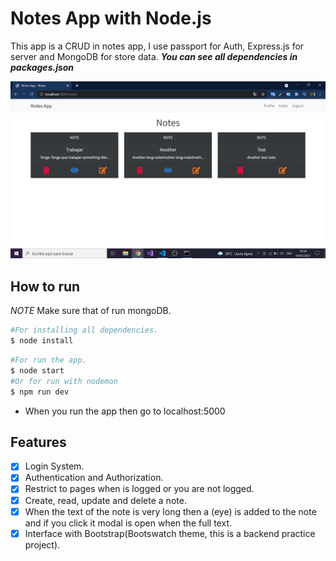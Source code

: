 # Notes App with Node.js

This app is a CRUD in notes app, I use passport for Auth, Express.js for server and MongoDB for store data.
***You can see all dependencies in packages.json***

![Demo](./demo.png)

## How to run

*NOTE*
Make sure that of run mongoDB.

```sh
#For installing all dependencies.
$ node install
```

```sh
#For run the app.
$ node start
#Or for run with nodemon
$ npm run dev
```

- When you run the app then go to localhost:5000

## Features

- [x] Login System.
- [x] Authentication and Authorization.
- [x] Restrict to pages when is logged or you are not logged.
- [x] Create, read, update and delete a note.
- [x] When the text of the note is very long then a (eye) is added to the note and if you click it modal is open when the full text.
- [x] Interface with Bootstrap(Bootswatch theme, this is a backend practice project).